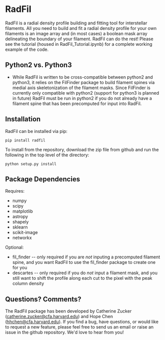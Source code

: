 # RadFil
RadFil is a radial density profile building and fitting tool for interstellar filaments. All you need to build and fit a radial density profile for your own filaments is an image array and (in most cases) a boolean mask array delineating the boundary of your filament. RadFil can do the rest! Please see the tutorial (housed in RadFil_Tutorial.ipynb) for a complete working example of the code. 

Python2 vs. Python3
------------
*   While RadFil is written to be cross-compatible between python2 and python3, it relies on the FilFinder package to build filament spines via medial axis skeletonization of the filament masks. Since FilFinder is currently only compatible with python2 (support for python3 is planned in future) RadFil must be run in python2 if you do not already have a filament spine that has been precomputed for input into RadFil.


Installation
------------

RadFil can be installed via pip:

```
pip install radfil
```

To install from the repository, download the zip file from github and run the following in the top level of the directory:
```
python setup.py install
```

Package Dependencies
--------------------

Requires:

 *   numpy
 *   scipy
 *   matplotlib
 *   astropy
 *   shapely
 *   sklearn
 *   scikit-image
 *   networkx

Optional:

 *  fil_finder -- only required if you are *not* inputing a precomputed filament spine, and you want RadFil to use the fil_finder package to create one for you
 *  descartes -- only required if you do *not* input a filament mask, and you still want to shift the profile along each cut to the pixel with the peak column density
 
 Questions? Comments?
--------------------
The RadFil package has been developed by Catherine Zucker (catherine.zucker@cfa.harvard.edu) and Hope Chen (hhchen@cfa.harvard.edu). If you find a bug, have questions, or would like to request a new feature, please feel free to send us an email or raise an issue in the github repository. We'd love to hear from you!
